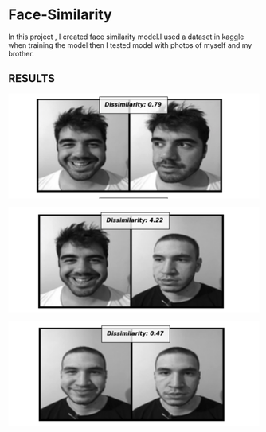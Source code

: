 # Face-Similarity

In this project , I created face similarity model.I used a dataset in kaggle when training the model then I tested model with photos of myself and my brother.

## RESULTS

![](RESULTS/1.png)

![](RESULTS/2.png)

![](RESULTS/3.png)
